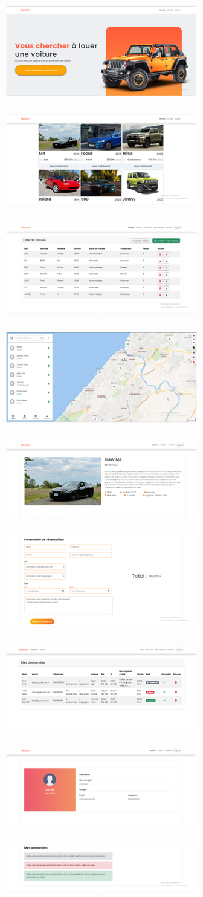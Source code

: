 
<img alt="Home page" src="Frontend/public/uploads/home.png"><br/><br/><br/>

<img alt="offres page" src="Frontend/public/uploads/offres.png"><br/><br/><br/>

<img alt="voitures page" src="Frontend/public/uploads/mesvoitures.png"><br/><br/><br/>

<img alt="GPS page" src="Frontend/public/uploads/traccar.png"><br/><br/><br/>

<img alt="Reserveation page" src="Frontend/public/uploads/rent1.png"><br/><br/><br/>

<img alt="Reservatoin form page" src="Frontend/public/uploads/rent2.png"><br/><br/><br/>

<img alt=" page" src="Frontend/public/uploads/mesdemandes.png"><br/><br/><br/>

<img alt="Cars page" src="Frontend/public/uploads/clientprofile1.png"><br/><br/><br/>

<img alt="Cars page" src="Frontend/public/uploads/clientprofile2.png"><br/><br/><br/>